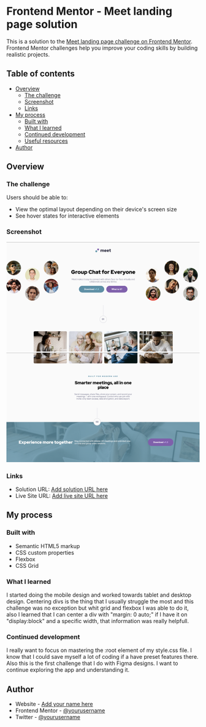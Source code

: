 # Frontend Mentor - Meet landing page solution

This is a solution to the [Meet landing page challenge on Frontend Mentor](https://www.frontendmentor.io/challenges/meet-landing-page-rbTDS6OUR). Frontend Mentor challenges help you improve your coding skills by building realistic projects. 

## Table of contents

- [Overview](#overview)
  - [The challenge](#the-challenge)
  - [Screenshot](#screenshot)
  - [Links](#links)
- [My process](#my-process)
  - [Built with](#built-with)
  - [What I learned](#what-i-learned)
  - [Continued development](#continued-development)
  - [Useful resources](#useful-resources)
- [Author](#author)


## Overview

### The challenge

Users should be able to:

- View the optimal layout depending on their device's screen size
- See hover states for interactive elements

### Screenshot

 ![Texto alternativo](screenshot1.png)
 ![Texto alternativo](screenshot2.png)


### Links

- Solution URL: [Add solution URL here](https://github.com/mariagraciaponce/meet-landing-page)
- Live Site URL: [Add live site URL here](https://mariagraciaponce.github.io/meet-landing-page/)

## My process

### Built with

- Semantic HTML5 markup
- CSS custom properties
- Flexbox
- CSS Grid

### What I learned

I started doing the mobile design and worked towards tablet and desktop design. Centering divs is the thing that I usually struggle the most and this challenge was no exception but whit grid and flexbox I was able to do it, also I learned that I can center a div with "margin: 0 auto;" if I have it on "display:block" and a specific width, that information was really helpfull.

### Continued development

I really want to focus on mastering the :root element of my style.css file. I know that I could save myself a lot of coding if a have preset features there. 
Also this is the first challenge that I do with Figma designs. I want to continue exploring the app and understanding it. 


## Author

- Website - [Add your name here](https://www.your-site.com)
- Frontend Mentor - [@yourusername](https://www.frontendmentor.io/profile/yourusername)
- Twitter - [@yourusername](https://www.twitter.com/yourusername)

